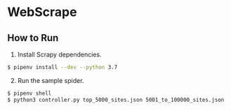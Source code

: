 # WebScrape


## How to Run
1. Install Scrapy dependencies.
```sh
$ pipenv install --dev --python 3.7
```

2. Run the sample spider.
```sh
$ pipenv shell
$ python3 controller.py top_5000_sites.json 5001_to_100000_sites.json ../data
```
